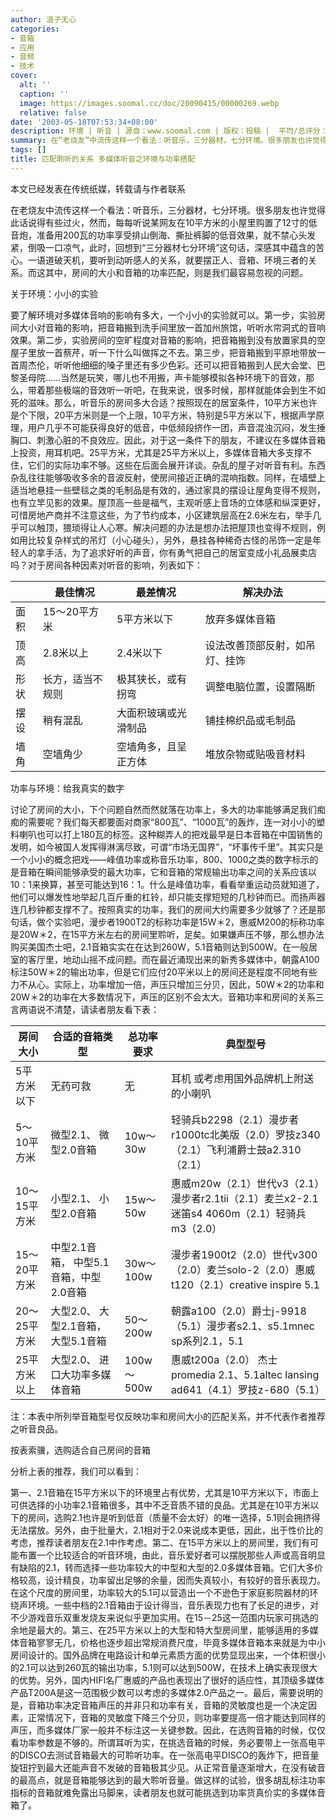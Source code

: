 ```yaml
---
author: 浪子无心
categories:
- 音箱
- 应用
- 音频
- 技术
cover:
  alt: ''
  caption: ''
  image: https://images.soomal.cc/doc/20090415/00000269.webp
  relative: false
date: '2003-05-18T07:53:34+08:00'
description: 环境 | 听音 | 源自：www.soomal.com | 版权：投稿 |  平均/总评分：09.25/74
summary: 在“老烧友”中流传这样一个看法：听音乐，三分器材，七分环境。很多朋友也许觉得此话说得有些过火，然而，每每听说某网友在10平方米的小屋里购置了12英寸的低音炮，准备用200瓦的功率享受排山倒海、撕扯裤脚的低音效果，就不禁心头发紧，倒吸一口凉气，此时，回想到“三分器材七分环境”这句话，深感其中蕴含的苦心。
tags: []
title: 匹配聆听的关系 多媒体听音之环境与功率搭配
---
```


本文已经发表在传统纸媒，转载请与作者联系

在老烧友中流传这样一个看法：听音乐，三分器材，七分环境。很多朋友也许觉得此话说得有些过火，然而，每每听说某网友在10平方米的小屋里购置了12寸的低音炮，准备用200瓦的功率享受排山倒海、撕扯裤脚的低音效果，就不禁心头发紧，倒吸一口凉气，此时，回想到“三分器材七分环境”这句话，深感其中蕴含的苦心。一语道破天机，要听到动听感人的关系，就要摆正人、音箱、环境三者的关系。而这其中，房间的大小和音箱的功率匹配，则是我们最容易忽视的问题。

关于环境：小小的实验

要了解环境对多媒体音响的影响有多大，一个小小的实验就可以。第一步，实验房间大小对音箱的影响，把音箱搬到洗手间里放一首加州旅馆，听听水帘洞式的音响效果。第二步，实验房间的空旷程度对音箱的影响，把音箱搬到没有放置家具的空屋子里放一首蔡芹，听一下什么叫做挥之不去。第三步，把音箱搬到平原地带放一首周杰伦，听听他细细的嗓子里还有多少色彩。还可以把音箱搬到人民大会堂、巴黎圣母院……当然是玩笑，哪儿也不用搬，声卡能够模拟各种环境下的音效，那么，带着那些极端的音效听一听吧，在我来说，很多时候，那样就能体会到生不如死的滋味。那么，听音乐的房间多大合适？按照现在的居室条件，10平方米也许是个下限，20平方米则是一个上限，10平方米，特别是5平方米以下，根据声学原理，用户几乎不可能获得良好的低音，中低频段挤作一团，声音混浊沉闷，发生捶胸口、刺激心脏的不良效应。因此，对于这一条件下的朋友，不建议在多媒体音箱上投资，用耳机吧。25平方米，尤其是25平方米以上，多媒体音箱大多支撑不住，它们的实际功率不够。这些在后面会展开详谈。杂乱的屋子对听音有利。东西杂乱往往能够吸收多余的音波反射，使房间接近正确的混响指数。同样，在墙壁上适当地悬挂一些壁毯之类的毛制品是有效的，通过家具的摆设让屋角变得不规则，也有立竿见影的效果。屋顶高一些是福气，主观听感上音场的立体感和纵深更好，可惜房地产商并不注意这些，为了节约成本，小区建筑层高在2.6米左右，举手几乎可以触顶，猥琐得让人心寒。解决问题的办法是想办法把屋顶也变得不规则，例如用比较复杂样式的吊灯（小心碰头），另外，悬挂各种稀奇古怪的吊饰一定是年轻人的拿手活，为了追求好听的声音，你有勇气把自己的居室变成小礼品展卖店吗？对于房间各种因素对听音的影响，列表如下：

|  | 最佳情况 | 最差情况 | 解决办法 |
| --- | --- | --- | --- |
| 面积 | 15～20平方米 | 5平方米以下 | 放弃多媒体音箱 |
| 顶高 | 2.8米以上 | 2.4米以下 | 设法改善顶部反射，如吊灯、挂饰 |
| 形状 | 长方，适当不规则 | 极其狭长，或有拐弯 | 调整电脑位置，设置隔断 |
| 摆设 | 稍有混乱 | 大面积玻璃或光滑制品 | 铺挂棉织品或毛制品 |
| 墙角 | 空墙角少 | 空墙角多，且呈正方体 | 堆放杂物或贴吸音材料 |

功率与环境：给我真实的数字

讨论了房间的大小，下个问题自然而然就落在功率上，多大的功率能够满足我们痴痴的需要呢？我们每天都要面对商家“800瓦”、“1000瓦”的轰炸，连一对小小的塑料喇叭也可以打上180瓦的标签。这种糊弄人的把戏最早是日本音箱在中国销售的发明，如今被国人发挥得淋漓尽致，可谓“市场无国界”，“坏事传千里”。其实只是一个小小的概念把戏――峰值功率或称音乐功率，800、1000之类的数字标示的是音箱在瞬间能够承受的最大功率，它和音箱的常规输出功率之间的关系应该以10：1来换算，甚至可能达到16：1。什么是峰值功率，看看举重运动员就知道了，他们可以爆发性地举起几百斤重的杠铃，却只能支撑短短的几秒钟而已。而扬声器连几秒钟都支撑不了。按照真实的功率，我们的房间大约需要多少就够了？还是那句话，做个实验吧，漫步者1900T2的标称功率是15W＊2，惠威M200的标称功率是20W＊2，在15平方米左右的房间里聆听，足矣。如果嫌声压不够，那么想办法购买美国杰士吧，2.1音箱实实在在达到260W，5.1音箱则达到500W。在一般居室的客厅里，地动山摇不成问题。而在最近涌现出来的新秀多媒体中，朝露A100标注50W＊2的输出功率，但是它们应付20平米以上的房间还是程度不同地有些力不从心。实际上，功率增加一倍，声压只增加三分贝，因此，50W＊2的功率和20W＊2的功率在大多数情况下，声压的区别不会太大。音箱功率和房间的关系三言两语说不清楚，请读者朋友看下表：

| 房间大小 | 合适的音箱类型 | 总功率要求 | 典型型号 |
| --- | --- | --- | --- |
| 5平方米以下 | 无药可救 | 无 | 耳机 或考虑用国外品牌机上附送的小喇叭 |
| 5～10平方米 | 微型2.1、 微型2.0音箱 | 10w～30w | 轻骑兵b2298（2.1）漫步者r1000tc北美版（2.0）罗技z340（2.1）飞利浦爵士鼓a2.310（2.1） |
| 10～15平方米 | 小型2.1、 小型2.0音箱 | 15w～50w | 惠威m20w（2.1）世代v3（2.1）漫步者r2.1tii（2.1）麦兰x2-2.1迷笛s4 4060m（2.1）轻骑兵m3（2.0） |
| 15～20平方米 | 中型2.1音箱， 中型5.1音箱，中型2.0音箱 | 30w～100w | 漫步者1900t2（2.0）世代v300（2.0）麦兰solo-2（2.0）惠威t120（2.1）creative inspire 5.1 |
| 20～25平方米 | 大型2.0、 大型2.1音箱，大型5.1音箱 | 50～200w | 朝露a100（2.0）爵士j-9918（5.1）漫步者s2.1、s5.1mnec sp系列2.1，5.1 |
| 25平方米以上 | 大型2.0、 进口大功率多媒体音箱 | 100w～500w | 惠威t200a（2.0） 杰士promedia 2.1、5.1altec lansing ad641（4.1）罗技z-680（5.1） |

注：本表中所列举音箱型号仅反映功率和房间大小的匹配关系，并不代表作者推荐之听音良品。

按表索骥，选购适合自己房间的音箱

分析上表的推荐，我们可以看到：

第一、2.1音箱在15平方米以下的环境里占有优势，尤其是10平方米以下，市面上可供选择的小功率2.1音箱很多，其中不乏音质不错的良品。尤其是在10平方米以下的房间，选购2.1也许是听到低音（质量不会太好）的唯一选择，5.1则会拥挤得无法摆放。另外，由于批量大，2.1相对于2.0来说成本更低，因此，出于性价比的考虑，推荐读者朋友在2.1中作考虑。第二、在15平方米以上的房间里，我们有可能布置一个比较适合的听音环境，由此，音乐爱好者可以摆脱那些人声或高音明显有缺陷的2.1，转而选择一些功率较大的中型和大型的2.0多媒体音箱。它们大多价格较高，设计精良，功率留出足够的余量，因而失真较小，有较好的音乐表现力。在这个尺度的房间里，功率较大的5.1可以营造出一个不逊色于家庭影院器材的环绕声环境。一些中档的2.1音箱由于设计得当，音乐表现力也有了长足的进步，对不少游戏音乐双重发烧友来说似乎更加实用。在15－25这一范围内玩家可挑选的余地是最大的。第三、在25平方米以上的大型和特大型房间里，能够适用的多媒体音箱寥寥无几，价格也逐步超出常规消费尺度，毕竟多媒体音箱本来就是为中小房间设计的。国外品牌在电路设计和单元素质方面的优势显现出来，一个体积很小的2.1可以达到260瓦的输出功率，5.1则可以达到500W，在技术上确实表现很大的优势。另外，国内HIFI名厂惠威的产品也表现出了很好的适应性，其顶级多媒体产品T200A是这一范围极少数可以考虑的多媒体2.0产品之一。最后，需要说明的是，音箱功率决定音箱声压的并非只和功率有关，音箱的灵敏度也是一个决定因素，正常情况下，音箱的灵敏度下降三个分贝，则功率要提高一倍才能达到同样的声压，而多媒体厂家一般并不标注这一关键参数。因此，在选购音箱的时候，仅仅看功率参数是不够的。所谓耳听为实，在挑选音箱的时候，务必要带上一张高电平的DISCO去测试音箱最大的可聆听功率。在一张高电平DISCO的轰炸下，把音量旋钮拧到最大还能声音不发破的音箱极其少见。从正常音量逐渐增大，在没有破音的最高点，就是音箱能够达到的最大聆听音量。做这样的试验，很多胡乱标注功率指标的音箱就难免露出马脚来，读者朋友也就可能挑选到功率货真价实的多媒体音箱了。